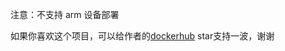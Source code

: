 注意：不支持 arm 设备部署

如果你喜欢这个项目，可以给作者的[dockerhub](https://hub.docker.com/r/qq918652593/easy-frpc) star支持一波，谢谢

